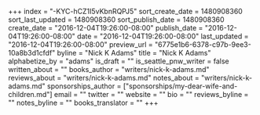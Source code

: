 +++
index = "-KYC-hCZ1I5vKbnRQPJ5"
sort_create_date = 1480908360
sort_last_updated = 1480908360
sort_publish_date = 1480908360
create_date = "2016-12-04T19:26:00-08:00"
publish_date = "2016-12-04T19:26:00-08:00"
date = "2016-12-04T19:26:00-08:00"
last_updated = "2016-12-04T19:26:00-08:00"
preview_url = "6775e1b6-6378-c97b-9ee3-10a8b3d1cfdf"
byline = "Nick K Adams"
title = "Nick K Adams"
alphabetize_by = "adams"
is_draft = ""
is_seattle_pnw_writer = false
written_about = ""
books_author = "writers/nick-k-adams.md"
reviews_about = "writers/nick-k-adams.md"
notes_about = "writers/nick-k-adams.md"
sponsorships_author = ["sponsorships/my-dear-wife-and-children.md"]
email = ""
twitter = ""
website = ""
bio = ""
reviews_byline = ""
notes_byline = ""
books_translator = ""
+++
